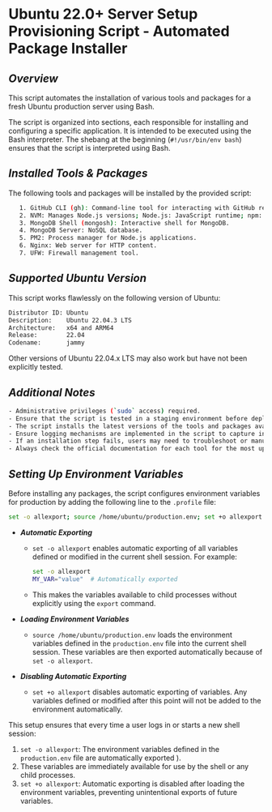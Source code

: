 # Ubuntu 22.0+ Server Setup Provisioning Script - Automated Package Installer

## _Overview_
This script automates the installation of various tools and packages for a fresh Ubuntu production server using Bash.

The script is organized into sections, each responsible for installing and configuring a specific application. It is intended to be executed using the Bash interpreter. The shebang at the beginning (`#!/usr/bin/env bash`) ensures that the script is interpreted using Bash.

## _Installed Tools & Packages_

The following tools and packages will be installed by the provided script:

```bash
   1. GitHub CLI (gh): Command-line tool for interacting with GitHub repositories.
   2. NVM: Manages Node.js versions; Node.js: JavaScript runtime; npm: Package manager for Node.js.
   3. MongoDB Shell (mongosh): Interactive shell for MongoDB.
   4. MongoDB Server: NoSQL database.
   5. PM2: Process manager for Node.js applications.
   6. Nginx: Web server for HTTP content.
   7. UFW: Firewall management tool.
```

## _Supported Ubuntu Version_
This script works flawlessly on the following version of Ubuntu:

```bash
Distributor ID: Ubuntu
Description:    Ubuntu 22.04.3 LTS
Architecture:   x64 and ARM64
Release:        22.04
Codename:       jammy
```
Other versions of Ubuntu 22.04.x LTS may also work but have not been explicitly tested.

## _Additional Notes_

```bash
- Administrative privileges (`sudo` access) required.
- Ensure that the script is tested in a staging environment before deploying it to production.
- The script installs the latest versions of the tools and packages available at the time of execution by using official repositories or package managers.
- Ensure logging mechanisms are implemented in the script to capture installation steps and errors.
- If an installation step fails, users may need to troubleshoot or manually complete the installation process.
- Always check the official documentation for each tool for the most up-to-date information.
```

## _Setting Up Environment Variables_

Before installing any packages, the script configures environment variables for production by adding the following line to the `.profile` file:

```bash
set -o allexport; source /home/ubuntu/production.env; set +o allexport
```

- **_Automatic Exporting_**
   - `set -o allexport` enables automatic exporting of all variables defined or modified in the current shell session. For example:

     ```bash
     set -o allexport
     MY_VAR="value"  # Automatically exported
     ```
   - This makes the variables available to child processes without explicitly using the `export` command.

- **_Loading Environment Variables_**
   - `source /home/ubuntu/production.env` loads the environment variables defined in the `production.env` file into the current shell session. These variables are then exported automatically because of `set -o allexport`.

- **_Disabling Automatic Exporting_**
   - `set +o allexport` disables automatic exporting of variables. Any variables defined or modified after this point will not be added to the environment automatically.

This setup ensures that every time a user logs in or starts a new shell session:
1. `set -o allexport`: The environment variables defined in the `production.env` file are automatically exported ).
2. These variables are immediately available for use by the shell or any child processes.
3. `set +o allexport`: Automatic exporting is disabled after loading the environment variables, preventing unintentional exports of future variables.
